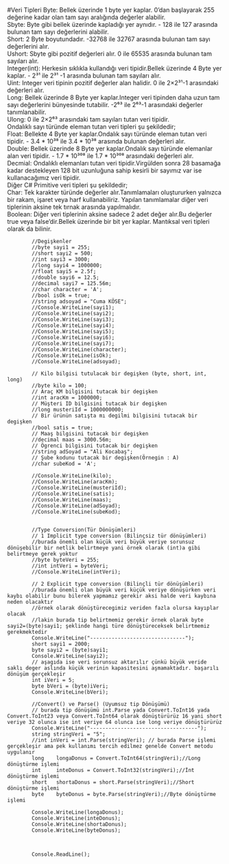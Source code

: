 #Veri Tipleri
Byte: Bellek üzerinde 1 byte yer kaplar. 0’dan başlayarak 255 değerine kadar olan tam sayı aralığında değerler alabilir.<br/>
Sbyte: Byte gibi bellek üzerinde kapladığı yer aynıdır. - 128 ile 127 arasında bulunan tam sayı değerlerini alabilir.<br/>
Short: 2 Byte boyutundadır. -32768 ile 32767 arasında bulunan tam sayı değerlerini alır.<br/>
Ushort: Sbyte gibi pozitif değerleri alır. 0 ile 65535 arasında bulunan tam sayıları alır.<br/>
Integer(int): Herkesin sıklıkla kullandığı veri tipidir.Bellek üzerinde 4 Byte yer kaplar. - 2³¹ ile 2³¹ -1 arasında bulunan tam sayıları alır.<br/>
Uint: Integer veri tipinin pozitif değerler alan halidir. 0 ile 2×2³¹-1 arasındaki değerleri alır.<br/>
Long: Bellek üzerinde 8 Byte yer kaplar.Integer veri tipinden daha uzun tam sayı değerlerini bünyesinde tutabilir. -2⁶³ ile 2⁶³-1 arasındaki değerler tanımlanabilir.<br/>
Ulong: 0 ile 2×2⁶³ arasındaki tam sayıları tutan veri tipidir.<br/>
Ondalıklı sayı türünde eleman tutan veri tipleri şu şekildedir;<br/>
Float: Bellekte 4 Byte yer kaplar.Ondalık sayı türünde eleman tutan veri tipidir. - 3.4 * 10³⁸ ile 3.4 * 10³⁸ arasında bulunan değerleri alır.<br/>
Double: Bellek üzerinde 8 Byte yer kaplar.Ondalık sayı türünde elemanlar alan veri tipidir. - 1.7 * 10³⁰⁸ ile 1.7 * 10³⁰⁸ arasındaki değerleri alır.<br/>
Decmial: Ondalıklı elemanları tutan veri tipidir.Virgülden sonra 28 basamağa kadar destekleyen 128 bit uzunluğuna sahip kesirli bir sayımız var ise kullanacağımız veri tipidir.<br/>
Diğer C# Primitive veri tipleri şu şekildedir;<br/>
Char: Tek karakter türünde değerler alır.Tanımlamaları oluştururken yalnızca bir rakam, işaret veya harf kullanabiliriz. Yapılan tanımlamalar diğer veri tiplerinin aksine tek tırnak arasında yapılmalıdır.<br/>
 Boolean: Diğer veri tiplerinin aksine sadece 2 adet değer alır.Bu değerler true veya false’dir.Bellek üzerinde bir bit yer kaplar. Mantıksal veri tipleri olarak da bilinir.<br/>

            //Degişkenler
            //byte sayi1 = 255;
            //short sayi2 = 500;
            //int sayi3 = 3000;
            //long sayi4 = 1000000;
            //float sayi5 = 2.5f;
            //double sayi6 = 12.5;
            //decimal sayi7 = 125.56m;
            //char character = 'A';
            //bool isOk = true;
            //string adsoyad = "Cuma KÖSE";
            //Console.WriteLine(sayi1);
            //Console.WriteLine(sayi2);
            //Console.WriteLine(sayi3);
            //Console.WriteLine(sayi4);
            //Console.WriteLine(sayi5);
            //Console.WriteLine(sayi6);
            //Console.WriteLine(sayi7);
            //Console.WriteLine(character);
            //Console.WriteLine(isOk);
            //Console.WriteLine(adsoyad);

            // Kilo bilgisi tutulacak bir degişken (byte, short, int, long)
            //byte kilo = 100;
            // Araç KM bilgisini tutacak bir degişken
            //int aracKm = 1000000;
            // Müşteri ID bilgisini tutacak bir degişken
            //long musteriId = 1000000000;
            // Bir ürünün satışta mı degilmi bilgisini tutacak bir degişken
            //bool satis = true;
            // Maaş bilgisini tutacak bir degişken
            //decimal maas = 3000.56m;
            // Ögrenci bilgisini tutacak bir degişken
            //string adSoyad = "Ali Kocabaş";
            // Şube kodunu tutacak bir degişken(Örnegin : A)
            //char subeKod = 'A';

            //Console.WriteLine(kilo);
            //Console.WriteLine(aracKm);
            //Console.WriteLine(musteriId);
            //Console.WriteLine(satis);
            //Console.WriteLine(maas);
            //Console.WriteLine(adSoyad);
            //Console.WriteLine(subeKod);


            //Type Conversion(Tür Dönüşümleri)
            // 1 Implicit type conversion (Bilinçsiz tür dönüşümleri)
            //burada önemli olan küçük veri büyük veriye sorunsuz dönüşebilir bir netlik belirtmeye yani örnek olarak (int)a gibi belirtmeye gerek yoktur
            //byte byteVeri = 255;
            //int intVeri = byteVeri;
            //Console.WriteLine(intVeri);

            // 2 Explicit type conversion (Bilinçli tür dönüşümleri)
            //burada önemli olan büyük veri küçük veriye dönüşürken veri kaybı olabilir bunu bilerek yapmamız gerekir aksi halde veri kaybına neden olacaktır
            //örnek olarak dönüştürecegimiz veriden fazla olursa kayıplar olacak
            //lakin burada tip belirtmemiz gerekir örnek olarak byte sayi2=(byte)sayi1; şeklinde hangi türe dönüştüreceksek belirtmemiz gerekmektedir
            Console.WriteLine("-------------------------------");
            short sayi1 = 2000;
            byte sayi2 = (byte)sayi1;
            Console.WriteLine(sayi2);
            // aşagıda ise veri sorunsuz aktarılır çünkü büyük veride saklı deger aslında küçük verinin kapasitesini aşmamaktadır. başarılı dönüşüm gerçekleşir
            int iVeri = 5;
            byte bVeri = (byte)iVeri;
            Console.WriteLine(bVeri);

            //Convert() ve Parse() (Uyumsuz tip Dönüşümü)
            // burada tip dönüşümü int.Parse yada Convert.ToInt16 yada Convert.ToInt23 veya Convert.ToInt64 olarak dönüştürürüz 16 yani short veriye 32 olunca ise int veriye 64 olunca ise long veriye dönüştürürüz
            Console.WriteLine("-----------------------------------");
            string stringVeri = "5";
            //int inVeri = int.Parse(stringVeri); // burada Parse işlemi gerçekleşir ama pek kullanımı tercih edilmez genelde Convert metodu uygulanır
            long    longaDonus = Convert.ToInt64(stringVeri);//Long dönüştürme işlemi
            int     inteDonus = Convert.ToInt32(stringVeri);//İnt dönüştürme işlemi
            short   shortaDonus = short.Parse(stringVeri);//Short dönüştürme işlemi
            byte    byteDonus = byte.Parse(stringVeri);//Byte dönüştürme işlemi

            Console.WriteLine(longaDonus);
            Console.WriteLine(inteDonus);
            Console.WriteLine(shortaDonus);
            Console.WriteLine(byteDonus);



            Console.ReadLine();
